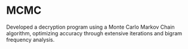 # MCMC
Developed a decryption program using a Monte Carlo Markov Chain algorithm, optimizing accuracy through extensive iterations and bigram frequency analysis.

